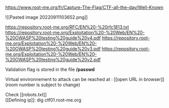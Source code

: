https://www.root-me.org/fr/Capture-The-Flag/CTF-all-the-day/Well-Known

![[Pasted image 20220911103652.png]]

https://repository.root-me.org/RFC/EN%20-%20rfc1813.txt
https://repository.root-me.org/Exploitation%20-%20Web/EN%20-%20OWASP%20testing%20guide%20v4.pdf
https://repository.root-me.org/Exploitation%20-%20Web/EN%20-%20OWASP%20testing%20guide%20v3.pdf
https://repository.root-me.org/Exploitation%20-%20Web/EN%20-%20OWASP%20testing%20guide%20v2.pdf


Validation flag is stored in the file **/passwd**

Virtual environnement to attack can be reached at : [[open URL in browser]]
(room number is subject to change)

Check [[robots.txt]]  
[[Defining ip]]: dig ctf01.root-me.org
